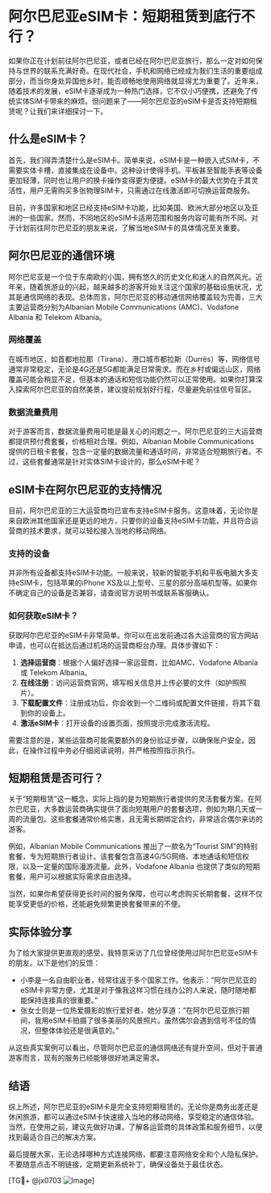 # 阿尔巴尼亚eSIM卡：短期租赁到底行不行？

如果你正在计划前往阿尔巴尼亚，或者已经在阿尔巴尼亚旅行，那么一定对如何保持与世界的联系充满好奇。在现代社会，手机和网络已经成为我们生活的重要组成部分，而当你身处异国他乡时，能否顺畅地使用网络就显得尤为重要了。近年来，随着技术的发展，eSIM卡逐渐成为一种热门选择，它不仅小巧便携，还避免了传统实体SIM卡带来的麻烦。但问题来了——阿尔巴尼亚的eSIM卡是否支持短期租赁呢？让我们来详细探讨一下。

## 什么是eSIM卡？

首先，我们得弄清楚什么是eSIM卡。简单来说，eSIM卡是一种嵌入式SIM卡，不需要实体卡槽，直接集成在设备中。这种设计使得手机、平板甚至智能手表等设备更加轻薄，同时也让用户的换卡操作变得更为便捷。eSIM卡的最大优势在于其灵活性，用户无需购买多张物理SIM卡，只需通过在线激活即可切换运营商服务。

目前，许多国家和地区已经支持eSIM卡功能，比如美国、欧洲大部分地区以及亚洲的一些国家。然而，不同地区的eSIM卡适用范围和服务内容可能有所不同。对于计划前往阿尔巴尼亚的朋友来说，了解当地eSIM卡的具体情况至关重要。

## 阿尔巴尼亚的通信环境

阿尔巴尼亚是一个位于东南欧的小国，拥有悠久的历史文化和迷人的自然风光。近年来，随着旅游业的兴起，越来越多的游客开始关注这个国家的基础设施状况，尤其是通信网络的表现。总体而言，阿尔巴尼亚的移动通信网络覆盖较为完善，三大主要运营商分别为Albanian Mobile Communications (AMC)、Vodafone Albania 和 Telekom Albania。

### 网络覆盖

在城市地区，如首都地拉那（Tirana）、港口城市都拉斯（Durrës）等，网络信号通常非常稳定，无论是4G还是5G都能满足日常需求。而在乡村或偏远山区，网络覆盖可能会稍显不足，但基本的通话和短信功能仍然可以正常使用。如果你打算深入探索阿尔巴尼亚的自然美景，建议提前规划好行程，尽量避免前往信号盲区。

### 数据流量费用

对于游客而言，数据流量费用可能是最关心的问题之一。阿尔巴尼亚的三大运营商都提供预付费套餐，价格相对合理。例如，Albanian Mobile Communications 提供的日租卡套餐，包含一定量的数据流量和通话时间，非常适合短期旅行者。不过，这些套餐通常是针对实体SIM卡设计的，那么eSIM卡呢？

## eSIM卡在阿尔巴尼亚的支持情况

目前，阿尔巴尼亚的三大运营商均已宣布支持eSIM卡服务。这意味着，无论你是来自欧洲其他国家还是更远的地方，只要你的设备支持eSIM卡功能，并且符合运营商的技术要求，就可以轻松接入当地的移动网络。

### 支持的设备

并非所有设备都支持eSIM卡功能。一般来说，较新的智能手机和平板电脑大多支持eSIM卡，包括苹果的iPhone XS及以上型号、三星的部分高端机型等。如果你不确定自己的设备是否兼容，请查阅官方说明书或联系客服确认。

### 如何获取eSIM卡？

获取阿尔巴尼亚的eSIM卡非常简单。你可以在出发前通过各大运营商的官方网站申请，也可以在抵达后通过机场的运营商柜台办理。具体步骤如下：

1. **选择运营商**：根据个人偏好选择一家运营商，比如AMC、Vodafone Albania 或 Telekom Albania。
2. **在线注册**：访问运营商官网，填写相关信息并上传必要的文件（如护照照片）。
3. **下载配置文件**：注册成功后，你会收到一个二维码或配置文件链接，将其下载到你的设备上。
4. **激活eSIM卡**：打开设备的设置页面，按照提示完成激活流程。

需要注意的是，某些运营商可能需要额外的身份验证步骤，以确保账户安全。因此，在操作过程中务必仔细阅读说明，并严格按照指示执行。

## 短期租赁是否可行？

关于“短期租赁”这一概念，实际上指的是为短期旅行者提供的灵活套餐方案。在阿尔巴尼亚，大多数运营商确实提供了面向短期用户的套餐选项，例如为期几天或一周的流量包。这些套餐通常价格实惠，且无需长期绑定合约，非常适合偶尔来访的游客。

例如，Albanian Mobile Communications 推出了一款名为“Tourist SIM”的特别套餐，专为短期旅行者设计。该套餐包含高速4G/5G网络、本地通话和短信权限，以及一定量的国际漫游流量。此外，Vodafone Albania 也提供了类似的短期套餐，用户可以根据实际需求自由选择。

当然，如果你希望获得更长时间的服务保障，也可以考虑购买长期套餐，这样不仅能享受更低的价格，还能避免频繁更换套餐带来的不便。

## 实际体验分享

为了给大家提供更直观的感受，我特意采访了几位曾经使用过阿尔巴尼亚eSIM卡的朋友。以下是他们的反馈：

- 小李是一名自由职业者，经常往返于多个国家工作。他表示：“阿尔巴尼亚的eSIM卡非常方便，尤其是对于像我这样习惯在线办公的人来说，随时随地都能保持连接真的很重要。”
- 张女士则是一位热爱摄影的旅行爱好者，她分享道：“在阿尔巴尼亚旅行期间，我用eSIM卡拍摄了很多美丽的风景照片。虽然偶尔会遇到信号不佳的情况，但整体体验还是很满意的。”

从这些真实案例可以看出，尽管阿尔巴尼亚的通信网络还有提升空间，但对于普通游客而言，现有的服务已经能够很好地满足需求。

## 结语

综上所述，阿尔巴尼亚的eSIM卡是完全支持短期租赁的。无论你是商务出差还是休闲旅游，都可以通过eSIM卡快速接入当地的移动网络，享受稳定的通信体验。当然，在使用之前，建议先做好功课，了解各运营商的具体政策和服务细节，以便找到最适合自己的解决方案。

最后提醒大家，无论选择哪种方式连接网络，都要注意网络安全和个人隐私保护。不要随意点击不明链接，定期更新系统补丁，确保设备处于最佳状态。

[TG💪+ @jx0703 ![Image](https://github.com/user-attachments/assets/dbca1d08-cadb-493c-b0ec-ad6f7a83f270)]